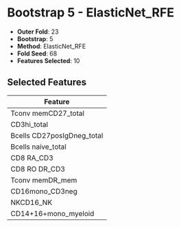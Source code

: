 # Bootstrap 5 - ElasticNet_RFE

- **Outer Fold**: 23
- **Bootstrap**: 5
- **Method**: ElasticNet_RFE
- **Fold Seed**: 68
- **Features Selected**: 10

## Selected Features

| Feature |
|---------|
| Tconv memCD27_total |
| CD3hi_total |
| Bcells CD27posIgDneg_total |
| Bcells naive_total |
| CD8 RA_CD3 |
| CD8 RO DR_CD3 |
| Tconv memDR_mem |
| CD16mono_CD3neg |
| NKCD16_NK |
| CD14+16+mono_myeloid |
